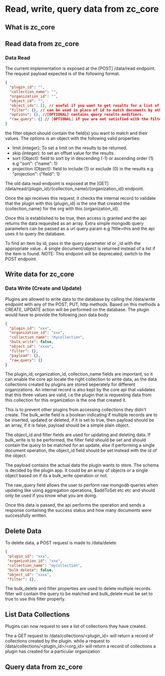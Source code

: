 # Read, write, query data from zc_core

## What is zc_core

## Read data from zc_core

### Data Read

The current implementation is exposed at the [POST] /data/read endpoint. The request payload expected is of the following format.

```json
{
  "plugin_id": "",
  "collection_name": "",
  "organization_id": "",
  "object_id": "",
  "object_ids": [], // useful if you want to get results for a list of ids.
  "filter": {}, // can be used in place of id to match documents by other fields.
  "options": {}, //[OPTIONAL] contains query results modifiers.
  "raw_query": {} // [OPTIONAL] if you are not satisfied with the filter object and are a mongodb wiz use this to send an object in regular mongoDB query language format.
}
```

the filter object should contain the field(s) you want to match and their values. The options is an object with the following valid properties:

- limit (integer): To set a limit on the results to be returned.
- skip (integer): to set an offset value for the results.
- sort (Object): field to sort by in descending (-1) or ascending order (1) e.g "sort": {"name": 1}
- projection (Object): field to include (1) or exclude (0) in the results e.g "projection": {"field": 1}

The old data read endpoint is exposed at the [GET] /data/read/{plugin_id}/{collection_name}/{organization_id} endpoint.

Once the api receives this request, it checks the internal record to validate that the plugin with this {plugin_id} is the one that created the {collection_name} for the org with this {organization_id}.

Once this is established to be true, then access is granted and the api returns the data requested as an array. Extra simple mongodb query parameters can be passed as a url query param e.g ?title=this and the api uses it to query the database.

To find an item by id, pass in the query parameter id or \_id with the appropriate value . A single document/object is returned instead of a list if the item is found. NOTE: This endpoint will be deprecated, switch to the POST endpoint.

## Write data for zc_core

### Data Write (Create and Update)

Plugins are allowed to write data to the database by calling the /data/write endpoint with any of the POST, PUT, http methods. Based on this methods a CREATE, UPDATE action will be performed on the database. The plugin would have to provide the following json data body

```json
{
  "plugin_id": "xxx",
  "organization_id": "xxx",
  "collection_name": "mycollection",
  "bulk_write": false,
  "object_id": "xxxx",
  "filter": {},
  "payload": {},
  "raw_query": {}
}
```

The plugin_id, organization_id, collection_name fields are important, so it can enable the core api locate the right collection to write data, as the data collections created by plugins are stored seperately for different organizations.
An internal record is also kept by the core api that validates that this three values are valid, i.e the plugin that is requesting data from this collection for this organization is the one that created it.

This is to prevent other plugins from accessing collections they didn't create. The bulk_write field is a boolean indicating if multiple records are to be inserted, updated or deleted, if it is set to true, then payload should be an array, if it is false, payload should be a simple plain object.

The object_id and filter fields are used for updating and deleting data. If bulk_write is to be performed, the filter field should be set and should contain the query to be matched for an update, else if performing a single document operation, the object_id field should be set instead with the id of the object.

The payload contains the actual data the plugin wants to store. The schema is decided by the plugin app. It could be an array of objects or a single object based on if its a bulk_write operation or not.

The raw_query field allows the user to perform raw mongodb queries when updating like using aggregation operations, $addToSet etc etc and should only be used if you know what you are doing.

Once this data is passed, the api performs the operation and sends a response containing the success status and how many documents were successfully written.

## Delete Data

To delete data, a POST request is made to /data/delete

```json
{
 "plugin_id": "xxx",
 "organization_id": "xxx",
 "collection_name": "mycollection",
 "bulk_delete": false,
 "object_id": "xxxx",
 "filter": {},
```

The bulk_delete and filter properties are used to delete multiple records. filter will contain the query to be matched and bulk_delete must be set to true to use this filter property.

## List Data Collections

Plugins can now request to see a list of collections they have created.

The a GET request to /data/collections/<plugin_id> will return a record of collections created by the plugin. while a request to /data/collections/<plugin_id>/<org_id> will return a record of collections a plugin has created for a particular organization

## Query data from zc_core
